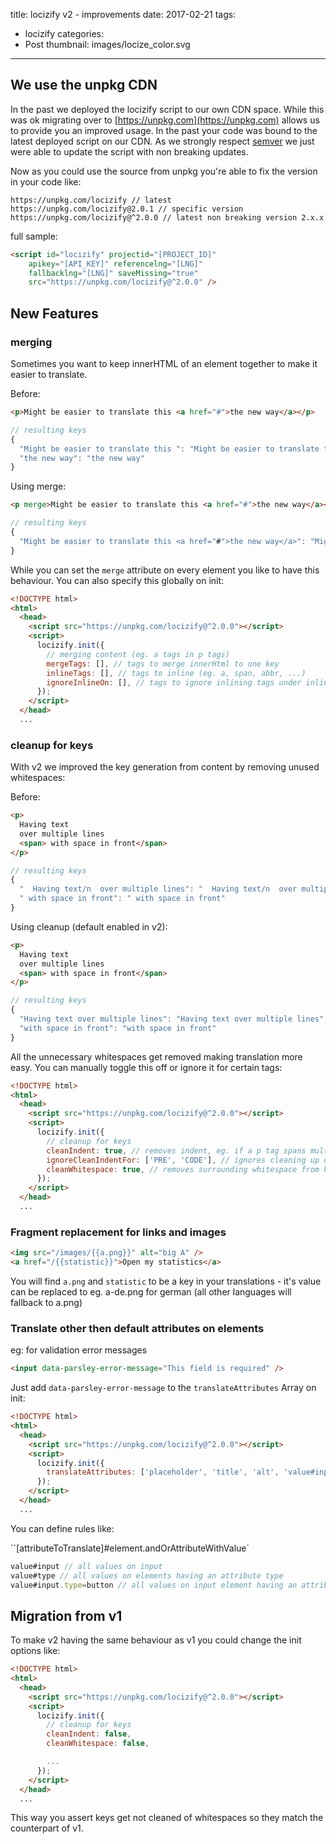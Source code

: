 title: locizify v2 - improvements
date: 2017-02-21
tags:
  - locizify
categories:
  - Post
thumbnail: images/locize_color.svg
---

## We use the unpkg CDN

In the past we deployed the locizify script to our own CDN space. While this was ok migrating over to [https://unpkg.com](https://unpkg.com) allows us to provide you an improved usage. In the past your code was bound to the latest deployed script on our CDN. As we strongly respect [semver](http://semver.org/) we just were able to update the script with non breaking updates.

Now as you could use the source from unpkg you're able to fix the version in your code like:

```
https://unpkg.com/locizify // latest
https://unpkg.com/locizify@2.0.1 // specific version
https://unpkg.com/locizify@^2.0.0 // latest non breaking version 2.x.x
```

full sample:

```html
<script id="locizify" projectid="[PROJECT_ID]"
    apikey="[API_KEY]" referencelng="[LNG]"
    fallbacklng="[LNG]" saveMissing="true"
    src="https://unpkg.com/locizify@^2.0.0" />
```

## New Features

### merging

Sometimes you want to keep innerHTML of an element together to make it easier to translate.

Before:

```html
<p>Might be easier to translate this <a href="#">the new way</a></p>
```

```js
// resulting keys
{
  "Might be easier to translate this ": "Might be easier to translate this ",
  "the new way": "the new way"
}
```

Using merge:

```html
<p merge>Might be easier to translate this <a href="#">the new way</a></p>
```

```js
// resulting keys
{
  "Might be easier to translate this <a href="#">the new way</a>": "Might be easier to translate this <a href="#">the new way</a>"
}
```

While you can set the `merge` attribute on every element you like to have this behaviour. You can also specify this globally on init:

```html
<!DOCTYPE html>
<html>
  <head>
    <script src="https://unpkg.com/locizify@^2.0.0"></script>
    <script>
      locizify.init({
        // merging content (eg. a tags in p tags)
        mergeTags: [], // tags to merge innerHtml to one key
        inlineTags: [], // tags to inline (eg. a, span, abbr, ...)
        ignoreInlineOn: [], // tags to ignore inlining tags under inlineTags
      });
    </script>
  </head>
  ...
```

### cleanup for keys

With v2 we improved the key generation from content by removing unused whitespaces:

Before:

```html
<p>
  Having text
  over multiple lines
  <span> with space in front</span>
</p>
```

```js
// resulting keys
{
  "  Having text/n  over multiple lines": "  Having text/n  over multiple lines",
  " with space in front": " with space in front"
}
```

Using cleanup (default enabled in v2):

```html
<p>
  Having text
  over multiple lines
  <span> with space in front</span>
</p>
```

```js
// resulting keys
{
  "Having text over multiple lines": "Having text over multiple lines",
  "with space in front": "with space in front"
}
```

All the unnecessary whitespaces get removed making translation more easy. You can manually toggle this off or ignore it for certain tags:

```html
<!DOCTYPE html>
<html>
  <head>
    <script src="https://unpkg.com/locizify@^2.0.0"></script>
    <script>
      locizify.init({
        // cleanup for keys
        cleanIndent: true, // removes indent, eg. if a p tag spans multiple lines
        ignoreCleanIndentFor: ['PRE', 'CODE'], // ignores cleaning up of indent for those tags needing that extra spaceing
        cleanWhitespace: true, // removes surrounding whitespace from key
      });
    </script>
  </head>
  ...
```

### Fragment replacement for links and images

```html
<img src="/images/{{a.png}}" alt="big A" />
<a href="/{{statistic}}">Open my statistics</a>
```

You will find `a.png` and `statistic` to be a key in your translations - it's value can be replaced to eg. a-de.png for german (all other languages will fallback to a.png)

### Translate other then default attributes on elements

eg: for validation error messages
```html
<input data-parsley-error-message="This field is required" />
```

Just add `data-parsley-error-message` to the `translateAttributes` Array on init:

```html
<!DOCTYPE html>
<html>
  <head>
    <script src="https://unpkg.com/locizify@^2.0.0"></script>
    <script>
      locizify.init({
        translateAttributes: ['placeholder', 'title', 'alt', 'value#input.type=button', 'value#input.type=submit'],
      });
    </script>
  </head>
  ...
```

You can define rules like:

``[attributeToTranslate]#element.andOrAttributeWithValue`

```js
value#input // all values on input
value#type // all values on elements having an attribute type
value#input.type=button // all values on input element having an attribute type set to button
```

## Migration from v1

To make v2 having the same behaviour as v1 you could change the init options like:

```html
<!DOCTYPE html>
<html>
  <head>
    <script src="https://unpkg.com/locizify@^2.0.0"></script>
    <script>
      locizify.init({
        // cleanup for keys
        cleanIndent: false,
        cleanWhitespace: false,

        ...
      });
    </script>
  </head>
  ...
```

This way you assert keys get not cleaned of whitespaces so they match the counterpart of v1.
